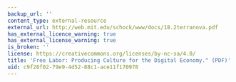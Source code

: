 ```yaml
---
backup_url: ''
content_type: external-resource
external_url: http://web.mit.edu/schock/www/docs/18.2terranova.pdf
has_external_licence_warning: true
has_external_license_warning: true
is_broken: ''
license: https://creativecommons.org/licenses/by-nc-sa/4.0/
title: 'Free Labor: Producing Culture for the Digital Economy." (PDF)'
uid: c9f28f02-79e9-4d52-88c1-ace11f170978
---
```

